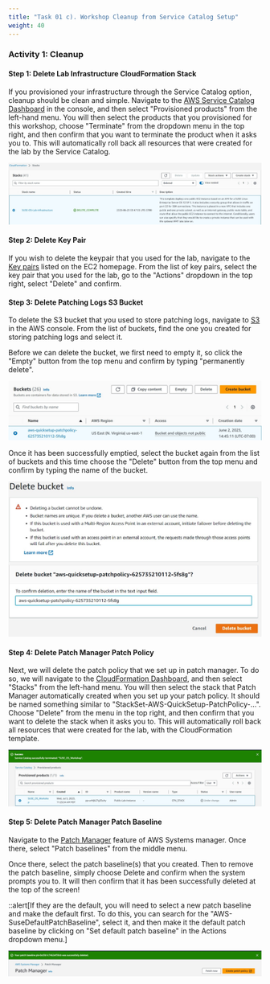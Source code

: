 ```yaml
---
title: "Task 01 c). Workshop Cleanup from Service Catalog Setup"
weight: 40
---
```


<!--
Copyright Amazon.com, Inc. or its affiliates. All Rights Reserved.
SPDX-License-Identifier: MIT-0
-->

### Activity 1: Cleanup

#### Step 1: Delete Lab Infrastructure CloudFormation Stack

If you provisioned your infrastructure through the Service Catalog option, cleanup should be clean and simple. Navigate to the [AWS Service Catalog Dashboard](https://us-east-1.console.aws.amazon.com/cloudformation/home?region=us-east-1#/stacks?filteringText=&filteringStatus=active&viewNested=true) in the console, and then select "Provisioned products" from the left-hand menu. You will then select the products that you provisioned for this workshop, choose "Terminate" from the dropdown menu in the top right, and then confirm that you want to terminate the product when it asks you to. This will automatically roll back all resources that were created for the lab by the Service Catalog.

![Delete Product Success](../../static/cleanup/delete_product.jpg)

#### Step 2: Delete Key Pair
If you wish to delete the keypair that you used for the lab, navigate to the [Key pairs](https://us-east-1.console.aws.amazon.com/ec2/home?region=us-east-1#KeyPairs:) listed on the EC2 homepage. From the list of key pairs, select the key pair that you used for the lab, go to the "Actions" dropdown in the top right, select "Delete" and confirm.

#### Step 3: Delete Patching Logs S3 Bucket

To delete the S3 bucket that you used to store patching logs, navigate to [S3](https://s3.console.aws.amazon.com/s3/home?region=us-east-1) in the AWS console. From the list of buckets, find the one you created for storing patching logs and select it. 

Before we can delete the bucket, we first need to empty it, so click the "Empty" button from the top menu and confirm by typing "permanently delete".

![Emtpy S3 Bucket](../../static/cleanup/empty_S3.jpg)

Once it has been successfully emptied, select the bucket again from the list of buckets and this time choose the "Delete" button from the top menu and confirm by typing the name of the bucket.

![Delete S3 Bucket](../../static/cleanup/delete_S3.jpg)

#### Step 4: Delete Patch Manager Patch Policy

Next, we will delete the patch policy that we set up in patch manager. To do so, we will navigate to the [CloudFormation Dashboard](https://us-east-1.console.aws.amazon.com/cloudformation/home?region=us-east-1#/stacks?filteringText=&filteringStatus=active&viewNested=true), and then select "Stacks" from the left-hand menu. You will then select the stack that Patch Manager automatically created when you set up your patch policy. It should be named something similar to "StackSet-AWS-QuickSetup-PatchPolicy-...". Choose "Delete" from the menu in the top right, and then confirm that you want to delete the stack when it asks you to. This will automatically roll back all resources that were created for the lab, with the CloudFormation template.

![Policy Delete Success](../../static/cleanup/catalog_delete_success.jpg)

#### Step 5: Delete Patch Manager Patch Baseline

Navigate to the [Patch Manager](https://us-east-1.console.aws.amazon.com/systems-manager/patch-manager?region=us-east-1) feature of AWS Systems manager. Once there, select "Patch baselines" from the middle menu.

Once there, select the patch baseline(s) that you created. Then to remove the patch baseline, simply choose Delete and confirm when the system prompts you to. It will then confirm that it has been successfully deleted at the top of the screen!

::alert[If they are the default, you will need to select a new patch baseline and make the default first. To do this, you can search for the "AWS-SuseDefaultPatchBaseline", select it, and then make it the default patch baseline by clicking on "Set default patch baseline" in the Actions dropdown menu.]

![Baseline Delete Success](../../static/cleanup/baseline_delete_success.jpg)